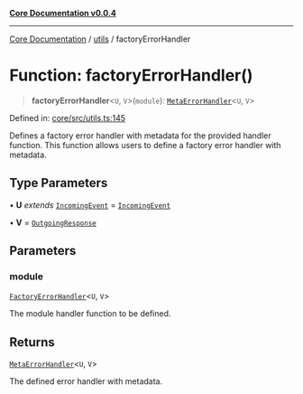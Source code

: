 [**Core Documentation v0.0.4**](../../README.md)

***

[Core Documentation](../../modules.md) / [utils](../README.md) / factoryErrorHandler

# Function: factoryErrorHandler()

> **factoryErrorHandler**\<`U`, `V`\>(`module`): [`MetaErrorHandler`](../../declarations/interfaces/MetaErrorHandler.md)\<`U`, `V`\>

Defined in: [core/src/utils.ts:145](https://github.com/stonemjs/core/blob/e4675fc5d1a8e120fdb4d54e226a2496fdda3681/src/utils.ts#L145)

Defines a factory error handler with metadata for the provided handler function.
This function allows users to define a factory error handler with metadata.

## Type Parameters

• **U** *extends* [`IncomingEvent`](../../events/IncomingEvent/classes/IncomingEvent.md) = [`IncomingEvent`](../../events/IncomingEvent/classes/IncomingEvent.md)

• **V** = [`OutgoingResponse`](../../events/OutgoingResponse/classes/OutgoingResponse.md)

## Parameters

### module

[`FactoryErrorHandler`](../../declarations/type-aliases/FactoryErrorHandler.md)\<`U`, `V`\>

The module handler function to be defined.

## Returns

[`MetaErrorHandler`](../../declarations/interfaces/MetaErrorHandler.md)\<`U`, `V`\>

The defined error handler with metadata.
